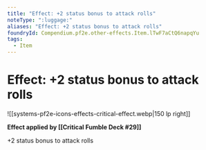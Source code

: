 ```yaml
---
title: "Effect: +2 status bonus to attack rolls"
noteType: ":luggage:"
aliases: "Effect: +2 status bonus to attack rolls"
foundryId: Compendium.pf2e.other-effects.Item.lTwF7aCtQ6napqYu
tags:
  - Item
---
```


# Effect: +2 status bonus to attack rolls
![[systems-pf2e-icons-effects-critical-effect.webp|150 lp right]]

**Effect applied by [[Critical Fumble Deck #29]]**

+2 status bonus to attack rolls
